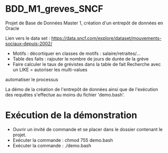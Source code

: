 # BDD_M1_greves_SNCF
Projet de Base de Données Master 1, création d'un entrepôt de données en Oracle

Lien vers le data set : https://data.sncf.com/explore/dataset/mouvements-sociaux-depuis-2002/

- Motifs : décortiquer en classes de motifs : salaire/retraites/...
- Table des faits : rajouter le nombre de jours de durée de la grève
- Faire calculer le taux de grévistes dans la table de fait
Recherche avec un LIKE = autoriser les multi-values

automatiser le processus

La démo de la création de l'entrepôt de données ainsi que de l'exécution des requêtes s'effectue au moins du fichier 'demo.bash'.

# Exécution de la démonstration
- Ouvrir un invité de commande et se placer dans le dossier contenant le projet.
- Exécuter la commande : chmod 755 demo.bash
- Exécuter la commande : ./demo.bash
